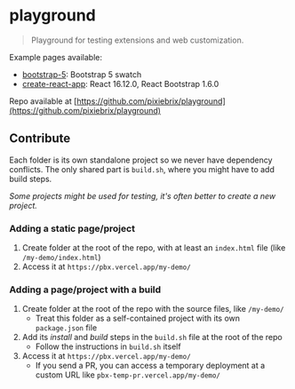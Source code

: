 # playground

> Playground for testing extensions and web customization.

Example pages available:

- [bootstrap-5](https://pbx.vercel.app/example/): Bootstrap 5 swatch
- [create-react-app](https://pbx.vercel.app/create-react-app/): React 16.12.0, React Bootstrap 1.6.0

Repo available at [https://github.com/pixiebrix/playground](https://github.com/pixiebrix/playground)

## Contribute

Each folder is its own standalone project so we never have dependency conflicts. The only shared part is `build.sh`, where you might have to add build steps.

_Some projects might be used for testing, it's often better to create a new project._

### Adding a static page/project

1. Create folder at the root of the repo, with at least an `index.html` file (like `/my-demo/index.html`)
1. Access it at `https://pbx.vercel.app/my-demo/`

### Adding a page/project with a build

1. Create folder at the root of the repo with the source files, like `/my-demo/`
   - Treat this folder as a self-contained project with its own `package.json` file
1. Add its _install_ and _build_ steps in the `build.sh` file at the root of the repo
   - Follow the instructions in `build.sh` itself
1. Access it at `https://pbx.vercel.app/my-demo/`
   - If you send a PR, you can access a temporary deployment at a custom URL like `pbx-temp-pr.vercel.app/my-demo/`
